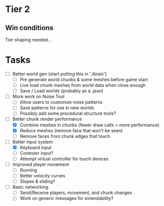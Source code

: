 # Tier 2

## Win conditions
Tier shaping needed...

# Tasks
- [ ] Better world gen (start putting this in './brain')
    - [ ] Pre generate world chunks & some meshes before game start
    - [ ] Live load chunk meshes from world data when close enough
    - [ ] Save / Load worlds (probably as a .json)
- [ ] More work on Noise Tool
    - [ ] Allow users to customize noise patterns
    - [ ] Save patterns for use in new worlds
    - [ ] Possibly add some procedural structure tools?
- [ ] Better chunk render performance
    - [X] Combine meshes in chunks (fewer draw calls = more performance)
    - [X] Reduce meshes (remove face that won't be seen)
    - [ ] Remove faces from chunk edges that touch
- [ ] Better input system
    - [X] Keyboard input
    - [ ] Controler input?
    - [ ] Attempt virtual controller for touch devices
- [ ] Improved player movement
    - [ ] Running
    - [ ] Better velocity curves
    - [ ] Slopes & sliding?
- [ ] Basic networking
    - [ ] Send/Receive players, movement, and chunk changes
    - [ ] Work on generic messages for extendability?